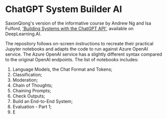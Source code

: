 # ChatGPT System Builder AI

SaxonQiong's version of the informative course by Andrew Ng and Isa Fulford, ['Building Systems with the ChatGPT API'](https://learn.deeplearning.ai/chatgpt-building-system/), available on DeepLearning.AI.

The repository follows on-screen instructions to recreate their practical Jupyter notebooks and adapts the code to run against Azure OpenAI service. The Azure OpenAI service has a slightly different syntax compared to the original OpenAI endpoints. The list of notebooks includes:

1. Language Models, the Chat Format and Tokens;
2. Classification;
3. Moderation;
4. Chain of Thoughts;
5. Chaining Prompts;
6. Check Outputs;
7. Build an End-to-End System;
8. Evaluation - Part 1;
9. E